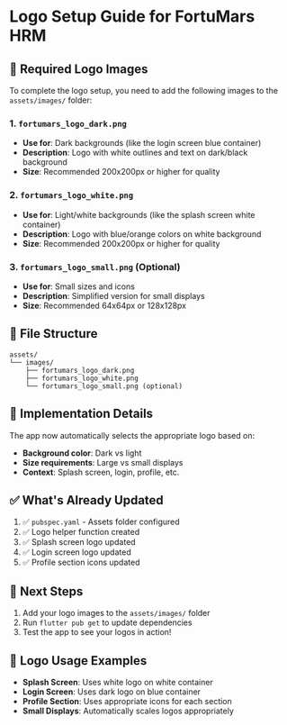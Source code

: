 # Logo Setup Guide for FortuMars HRM

## 📁 Required Logo Images

To complete the logo setup, you need to add the following images to the `assets/images/` folder:

### 1. `fortumars_logo_dark.png`

- **Use for**: Dark backgrounds (like the login screen blue container)
- **Description**: Logo with white outlines and text on dark/black background
- **Size**: Recommended 200x200px or higher for quality

### 2. `fortumars_logo_white.png`

- **Use for**: Light/white backgrounds (like the splash screen white container)
- **Description**: Logo with blue/orange colors on white background
- **Size**: Recommended 200x200px or higher for quality

### 3. `fortumars_logo_small.png` (Optional)

- **Use for**: Small sizes and icons
- **Description**: Simplified version for small displays
- **Size**: Recommended 64x64px or 128x128px

## 📂 File Structure

```
assets/
└── images/
    ├── fortumars_logo_dark.png
    ├── fortumars_logo_white.png
    └── fortumars_logo_small.png (optional)
```

## 🔧 Implementation Details

The app now automatically selects the appropriate logo based on:

- **Background color**: Dark vs light
- **Size requirements**: Large vs small displays
- **Context**: Splash screen, login, profile, etc.

## ✅ What's Already Updated

1. ✅ `pubspec.yaml` - Assets folder configured
2. ✅ Logo helper function created
3. ✅ Splash screen logo updated
4. ✅ Login screen logo updated
5. ✅ Profile section icons updated

## 🚀 Next Steps

1. Add your logo images to the `assets/images/` folder
2. Run `flutter pub get` to update dependencies
3. Test the app to see your logos in action!

## 🎨 Logo Usage Examples

- **Splash Screen**: Uses white logo on white container
- **Login Screen**: Uses dark logo on blue container
- **Profile Section**: Uses appropriate icons for each section
- **Small Displays**: Automatically scales logos appropriately
